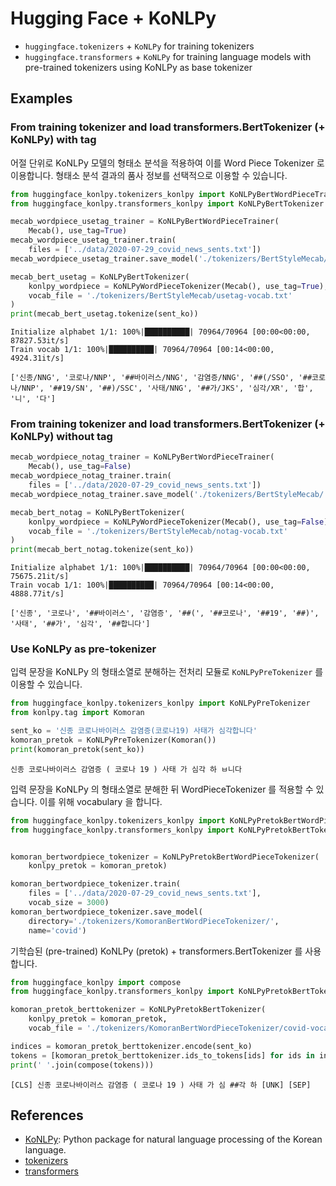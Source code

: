 # Hugging Face + KoNLPy

- `huggingface.tokenizers` + `KoNLPy` for training tokenizers
- `huggingface.transformers` + `KoNLPy` for training language models with pre-trained tokenizers using KoNLPy as base tokenizer

## Examples


### From training tokenizer and load transformers.BertTokenizer (+ KoNLPy) with tag

어절 단위로 KoNLPy 모델의 형태소 분석을 적용하여 이를 Word Piece Tokenizer 로 이용합니다. 형태소 분석 결과의 품사 정보를 선택적으로 이용할 수 있습니다.

```python
from huggingface_konlpy.tokenizers_konlpy import KoNLPyBertWordPieceTrainer
from huggingface_konlpy.transformers_konlpy import KoNLPyBertTokenizer

mecab_wordpiece_usetag_trainer = KoNLPyBertWordPieceTrainer(
    Mecab(), use_tag=True)
mecab_wordpiece_usetag_trainer.train(
    files = ['../data/2020-07-29_covid_news_sents.txt'])
mecab_wordpiece_usetag_trainer.save_model('./tokenizers/BertStyleMecab/', 'usetag')

mecab_bert_usetag = KoNLPyBertTokenizer(
    konlpy_wordpiece = KoNLPyWordPieceTokenizer(Mecab(), use_tag=True),
    vocab_file = './tokenizers/BertStyleMecab/usetag-vocab.txt'
)
print(mecab_bert_usetag.tokenize(sent_ko))
```

```
Initialize alphabet 1/1: 100%|██████████| 70964/70964 [00:00<00:00, 87827.53it/s]
Train vocab 1/1: 100%|██████████| 70964/70964 [00:14<00:00, 4924.31it/s]

['신종/NNG', '코로나/NNP', '##바이러스/NNG', '감염증/NNG', '##(/SSO', '##코로나/NNP', '##19/SN', '##)/SSC', '사태/NNG', '##가/JKS', '심각/XR', '합', '니', '다']
```

### From training tokenizer and load transformers.BertTokenizer (+ KoNLPy) without tag

```python
mecab_wordpiece_notag_trainer = KoNLPyBertWordPieceTrainer(
    Mecab(), use_tag=False)
mecab_wordpiece_notag_trainer.train(
    files = ['../data/2020-07-29_covid_news_sents.txt'])
mecab_wordpiece_notag_trainer.save_model('./tokenizers/BertStyleMecab/', 'notag')

mecab_bert_notag = KoNLPyBertTokenizer(
    konlpy_wordpiece = KoNLPyWordPieceTokenizer(Mecab(), use_tag=False),
    vocab_file = './tokenizers/BertStyleMecab/notag-vocab.txt'
)
print(mecab_bert_notag.tokenize(sent_ko))
```

```
Initialize alphabet 1/1: 100%|██████████| 70964/70964 [00:00<00:00, 75675.21it/s]
Train vocab 1/1: 100%|██████████| 70964/70964 [00:14<00:00, 4888.77it/s]

['신종', '코로나', '##바이러스', '감염증', '##(', '##코로나', '##19', '##)', '사태', '##가', '심각', '##합니다']
```

### Use KoNLPy as pre-tokenizer

입력 문장을 KoNLPy 의 형태소열로 분해하는 전처리 모듈로 `KoNLPyPreTokenizer` 를 이용할 수 있습니다.

```python
from huggingface_konlpy.tokenizers_konlpy import KoNLPyPreTokenizer
from konlpy.tag import Komoran

sent_ko = '신종 코로나바이러스 감염증(코로나19) 사태가 심각합니다'
komoran_pretok = KoNLPyPreTokenizer(Komoran())
print(komoran_pretok(sent_ko))
```

```
신종 코로나바이러스 감염증 ( 코로나 19 ) 사태 가 심각 하 ㅂ니다
```

입력 문장을 KoNLPy 의 형태소열로 분해한 뒤 WordPieceTokenizer 를 적용할 수 있습니다. 이를 위해 vocabulary 을 합니다.

```python
from huggingface_konlpy.tokenizers_konlpy import KoNLPyPretokBertWordPieceTokenizer
from huggingface_konlpy.transformers_konlpy import KoNLPyPretokBertTokenizer


komoran_bertwordpiece_tokenizer = KoNLPyPretokBertWordPieceTokenizer(
    konlpy_pretok = komoran_pretok)

komoran_bertwordpiece_tokenizer.train(
    files = ['../data/2020-07-29_covid_news_sents.txt'],
    vocab_size = 3000)
komoran_bertwordpiece_tokenizer.save_model(
    directory='./tokenizers/KomoranBertWordPieceTokenizer/',
    name='covid')
```

기학습된 (pre-trained) KoNLPy (pretok) + transformers.BertTokenizer 를 사용합니다.

```python
from huggingface_konlpy import compose
from huggingface_konlpy.transformers_konlpy import KoNLPyPretokBertTokenizer

komoran_pretok_berttokenizer = KoNLPyPretokBertTokenizer(
    konlpy_pretok = komoran_pretok,
    vocab_file = './tokenizers/KomoranBertWordPieceTokenizer/covid-vocab.txt')

indices = komoran_pretok_berttokenizer.encode(sent_ko)
tokens = [komoran_pretok_berttokenizer.ids_to_tokens[ids] for ids in indices]
print(' '.join(compose(tokens)))
```

```
[CLS] 신종 코로나바이러스 감염증 ( 코로나 19 ) 사태 가 심 ##각 하 [UNK] [SEP]
```

## References
- [KoNLPy][konlpy]: Python package for natural language processing of the Korean language.
- [tokenizers][tokenizers]
- [transformers][transformers]

[konlpy]: https://konlpy.org/en/latest/
[tokenizers]: https://github.com/huggingface/tokenizers
[transformers]: https://github.com/huggingface/transformers
